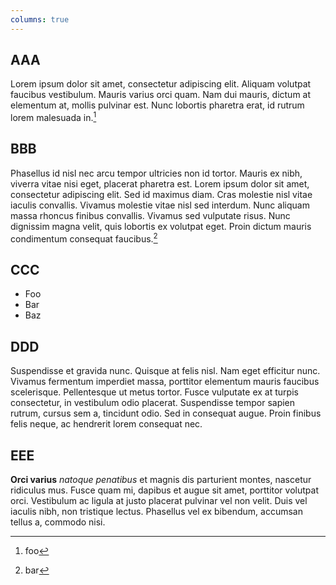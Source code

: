```yaml
---
columns: true
---
```


## AAA

Lorem ipsum dolor sit amet, consectetur adipiscing elit. Aliquam volutpat faucibus vestibulum.
Mauris varius orci quam. Nam dui mauris, dictum at elementum at, mollis pulvinar est.
Nunc lobortis pharetra erat, id rutrum lorem malesuada in.[^ccc]

[^ccc]: foo

## BBB

Phasellus id nisl nec arcu tempor ultricies non id tortor. Mauris ex nibh, viverra vitae nisi eget, placerat pharetra est.
Lorem ipsum dolor sit amet, consectetur adipiscing elit. Sed id maximus diam. Cras molestie nisl vitae iaculis convallis.
Vivamus molestie vitae nisl sed interdum. Nunc aliquam massa rhoncus finibus convallis.
Vivamus sed vulputate risus. Nunc dignissim magna velit, quis lobortis ex volutpat eget.
Proin dictum mauris condimentum consequat faucibus.[^2]

[^2]: bar

## CCC

* Foo
* Bar
* Baz

<div class="columnbreak"></div>

## DDD

Suspendisse et gravida nunc. Quisque at felis nisl. Nam eget efficitur nunc.
Vivamus fermentum imperdiet massa, porttitor elementum mauris faucibus scelerisque.
Pellentesque ut metus tortor. Fusce vulputate ex at turpis consectetur, in vestibulum odio placerat.
Suspendisse tempor sapien rutrum, cursus sem a, tincidunt odio. Sed in consequat augue.
Proin finibus felis neque, ac hendrerit lorem consequat nec.

## EEE

**Orci varius** _natoque penatibus_ et magnis dis parturient montes, nascetur ridiculus mus. Fusce quam mi, dapibus et augue sit amet, porttitor volutpat orci.
Vestibulum ac ligula at justo placerat pulvinar vel non velit. Duis vel iaculis nibh, non tristique lectus.
Phasellus vel ex bibendum, accumsan tellus a, commodo nisi.
